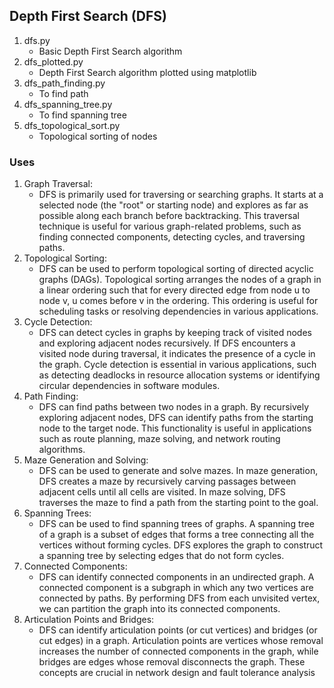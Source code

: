## Depth First Search (DFS)
1. dfs.py
   - Basic Depth First Search algorithm
2. dfs_plotted.py
   - Depth First Search algorithm plotted using matplotlib
3. dfs_path_finding.py
   - To find path
4. dfs_spanning_tree.py
   - To find spanning tree
5. dfs_topological_sort.py
   - Topological sorting of nodes


### Uses
1. Graph Traversal:
   - DFS is primarily used for traversing or searching graphs. It starts at a selected node (the "root" or starting node) and explores as far as possible along each branch before backtracking. This traversal technique is useful for various graph-related problems, such as finding connected components, detecting cycles, and traversing paths.
2. Topological Sorting:
   - DFS can be used to perform topological sorting of directed acyclic graphs (DAGs). Topological sorting arranges the nodes of a graph in a linear ordering such that for every directed edge from node u to node v, u comes before v in the ordering. This ordering is useful for scheduling tasks or resolving dependencies in various applications.
3. Cycle Detection:
   - DFS can detect cycles in graphs by keeping track of visited nodes and exploring adjacent nodes recursively. If DFS encounters a visited node during traversal, it indicates the presence of a cycle in the graph. Cycle detection is essential in various applications, such as detecting deadlocks in resource allocation systems or identifying circular dependencies in software modules.
4. Path Finding:
   - DFS can find paths between two nodes in a graph. By recursively exploring adjacent nodes, DFS can identify paths from the starting node to the target node. This functionality is useful in applications such as route planning, maze solving, and network routing algorithms.
5. Maze Generation and Solving:
   - DFS can be used to generate and solve mazes. In maze generation, DFS creates a maze by recursively carving passages between adjacent cells until all cells are visited. In maze solving, DFS traverses the maze to find a path from the starting point to the goal.
6. Spanning Trees:
   - DFS can be used to find spanning trees of graphs. A spanning tree of a graph is a subset of edges that forms a tree connecting all the vertices without forming cycles. DFS explores the graph to construct a spanning tree by selecting edges that do not form cycles.
7. Connected Components:
   - DFS can identify connected components in an undirected graph. A connected component is a subgraph in which any two vertices are connected by paths. By performing DFS from each unvisited vertex, we can partition the graph into its connected components.
8. Articulation Points and Bridges:
   - DFS can identify articulation points (or cut vertices) and bridges (or cut edges) in a graph. Articulation points are vertices whose removal increases the number of connected components in the graph, while bridges are edges whose removal disconnects the graph. These concepts are crucial in network design and fault tolerance analysis